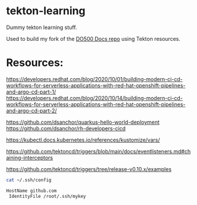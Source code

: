# tekton-learning
Dummy tekton learning stuff.

Used to build my fork of the [DO500 Docs repo](https://github.com/jtudelag/enablement-docs) using Tekton resources.

# Resources:

https://developers.redhat.com/blog/2020/10/01/building-modern-ci-cd-workflows-for-serverless-applications-with-red-hat-openshift-pipelines-and-argo-cd-part-1/
https://developers.redhat.com/blog/2020/10/14/building-modern-ci-cd-workflows-for-serverless-applications-with-red-hat-openshift-pipelines-and-argo-cd-part-2/

https://github.com/dsanchor/quarkus-hello-world-deployment
https://github.com/dsanchor/rh-developers-cicd

https://kubectl.docs.kubernetes.io/references/kustomize/vars/

https://github.com/tektoncd/triggers/blob/main/docs/eventlisteners.md#chaining-interceptors


https://github.com/tektoncd/triggers/tree/release-v0.10.x/examples

```  bash
cat ~/.ssh/config

HostName github.com
 IdentityFile /root/.ssh/mykey


``` 
